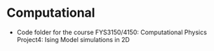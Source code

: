 # Computational
- Code folder for the course FYS3150/4150: Computational Physics
Project4: Ising Model simulations in 2D

